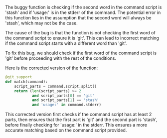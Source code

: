 The buggy function is checking if the second word in the command script is 'stash' and if 'usage:' is in the stderr of the command. The potential error in this function lies in the assumption that the second word will always be 'stash', which may not be the case.

The cause of the bug is that the function is not checking the first word of the command script to ensure it is 'git'. This can lead to incorrect matching if the command script starts with a different word than 'git'.

To fix this bug, we should check if the first word of the command script is 'git' before proceeding with the rest of the conditions.

Here is the corrected version of the function:

```python
@git_support
def match(command):
    script_parts = command.script.split()
    return (len(script_parts) >= 2 
            and script_parts[0] == 'git'
            and script_parts[1] == 'stash'
            and 'usage:' in command.stderr)
```

This corrected version first checks if the command script has at least 2 parts, then ensures that the first part is 'git' and the second part is 'stash', before finally checking for 'usage:' in the stderr. This ensures a more accurate matching based on the command script provided.